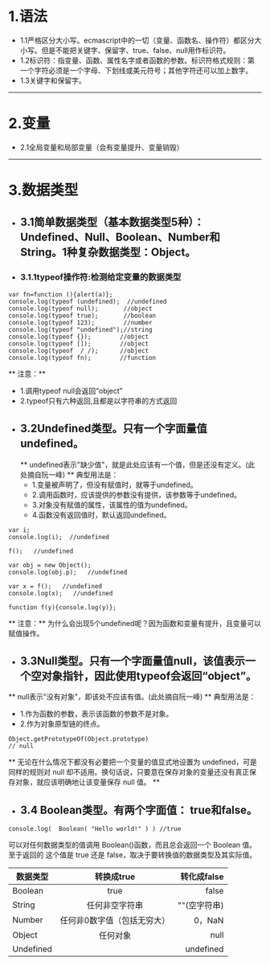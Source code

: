 # 1.语法
- 1.1严格区分大小写。ecmascript中的一切（变量、函数名、操作符）都区分大小写。但是不能把关键字、保留字、true、false、null用作标识符。
- 1.2标识符：指变量、函数、属性名字或者函数的参数。标识符格式规则：第一个字符必须是一个字母、下划线或美元符号；其他字符还可以加上数字。
- 1.3关键字和保留字。

---

# 2.变量
- 2.1全局变量和局部变量（会有变量提升、变量销毁）

---

# 3.数据类型

- ## 3.1简单数据类型（基本数据类型5种）：Undefined、Null、Boolean、Number和String。1种复杂数据类型：Object。

 - ### 3.1.1typeof操作符:检测给定变量的数据类型

```
var fn=function (){alert(a)};
console.log(typeof (undefined);  //undefined
console.log(typeof null);       //object
console.log(typeof true);       //boolean
console.log(typeof 123);        //number  
console.log(typeof "undefined");//string
console.log(typeof {});        //object
console.log(typeof []);	       //object
console.log(typeof  / /);      //object
console.log(typeof fn);        //function
```
 ** 注意：**
 - 1.调用typeof null会返回“object”
 - 2.typeof只有六种返回,且都是以字符串的方式返回
- ## 3.2Undefined类型。只有一个字面量值undefined。
  ** undefined表示"缺少值"，就是此处应该有一个值，但是还没有定义。(此处摘自阮一峰) ** 
  典型用法是：
  - 1.变量被声明了，但没有赋值时，就等于undefined。
  - 2.调用函数时，应该提供的参数没有提供，该参数等于undefined。
  - 3.对象没有赋值的属性，该属性的值为undefined。
  - 4.函数没有返回值时，默认返回undefined。
  
```
var i;
console.log(i);  //undefined

f();   //undefined

var obj = new Object();
console.log(obj.p);   //undefined

var x = f();   //undefined
console.log(x);   //undefined

function f(y){console.log(y)};  
```
 ** 注意：** 为什么会出现5个undefined呢？因为函数和变量有提升，且变量可以赋值操作。

- ## 3.3Null类型。只有一个字面量值null，该值表示一个空对象指针，因此使用typeof会返回“object”。
 ** null表示"没有对象"，即该处不应该有值。(此处摘自阮一峰) ** 
 典型用法是：
  - 1.作为函数的参数，表示该函数的参数不是对象。
  - 2.作为对象原型链的终点。

```
Object.getPrototypeOf(Object.prototype)
// null
```

 **  无论在什么情况下都没有必要把一个变量的值显式地设置为 undefined，可是同样的规则对 null 却不适用。换句话说，只要意在保存对象的变量还没有真正保存对象，就应该明确地让该变量保存 null 值。 **

- ## 3.4 Boolean类型。有两个字面值： true和false。

``` 
console.log(  Boolean( "Hello world!" ) ) //true

```

可以对任何数据类型的值调用 Boolean()函数，而且总会返回一个 Boolean 值。至于返回的
这个值是 true 还是 false，取决于要转换值的数据类型及其实际值。


| 数据类型 | 转换成true | 转化成false |
| ------------- |:-------------:| -----:|
| Boolean | true | false |
| String | 任何非空字符串 | ""(空字符串) |
| Number | 任何非0数字值（包括无穷大） | 0，NaN|
| Object | 任何对象 | null |
| Undefined |   | undefined|
